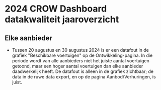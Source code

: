 # 2024 CROW Dashboard datakwaliteit jaaroverzicht

## Elke aanbieder

- Tussen 20 augustus en 30 augustus 2024 is er een datafout in de grafiek "Beschikbare voertuigen" op de Ontwikkeling-pagina. In die periode wordt van alle aanbieders niet het juiste aantal voertuigen getoond, maar een hoger aantal voertuigen dan elke aanbieder daadwerkelijk heeft. De datafout is alleen in de grafiek zichtbaar; de data in de ruwe data export, en op de pagina Aanbod/Verhuringen, is juist.
